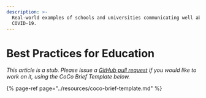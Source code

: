 ```yaml
---
description: >-
  Real-world examples of schools and universities communicating well about
  COVID-19.
---
```


# Best Practices for Education

_This article is a stub. Please issue a_ [_GitHub pull request_](https://github.com/mediashower/coco) _if you would like to work on it, using the CoCo Brief Template below._

{% page-ref page="../resources/coco-brief-template.md" %}

